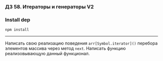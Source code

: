 ### ДЗ 58. Итераторы и генераторы V2

### Install dep

`npm install`

<hr>

Написать свою реализацию поведения `arr[Symbol.iterator]()` перебора элементов массива через метод `next`. Написать функцию реализовывающую данный функционал.
